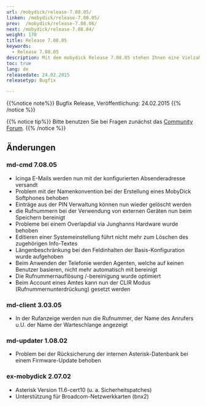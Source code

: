 ```yaml
---
url: /mobydick/release-7.08.05/
linken: /mobydick/release-7.08.05/
prev:  /mobydick/release-7.08.06/
next: /mobydick/release-7.08.04/
weight: 170
title: Release 7.08.05
keywords: 
  - Release 7.08.05
description: Mit dem mobydick Release 7.08.05 stehen Ihnen eine Vielzahl an neuen Funtionen zur Verfügung.
toc: true
lang: de
releasedate: 24.02.2015
releasetyp: Bugfix

---
```


{{%notice note%}}
Bugfix Release, Veröffentlichung: 24.02.2015 
{{% /notice %}}

{{% notice tip%}}
Bitte benutzen Sie bei Fragen zunächst das [Community Forum](http://community.pascom.net/forum.php "Zu unserem Forum").
{{% /notice %}}

## Änderungen

### md-cmd 7.08.05
* Icinga E-Mails werden nun mit der konfigurierten Absenderadresse versandt
* Problem mit der Namenkonvention bei der Erstellung eines MobyDick Softphones behoben
* Einträge aus der PIN Verwaltung können nun wieder gelöscht werden
* die Rufnummern bei der Verwendung von externen Geräten nun beim Speichern bereinigt
* Probleme bei einem Overlapdial via Junghanns Hardware wurde behoben
* Editieren einer Systemeinstellung führt nicht mehr zum Löschen des zugehörigen Info-Textes
* Längenbeschränkung bei den Feldinhalten der Basis-Konfiguration wurde aufgehoben
* Beim Anwenden der Telefonie werden Agenten, welche auf keinen Benutzer basieren, nicht mehr automatisch mit bereinigt
* Die Rufnummernauflösung /-bereinigung wurde optimiert
* Beim Account eines Amtes kann nun der CLIR Modus (Rufnummernunterdrückung) gesetzt werden

### md-client 3.03.05
* In der Rufanzeige werden nun die Rufnummer, der Name des Anrufers u.U. der Name der Warteschlange angezeigt

### md-updater 1.08.02
* Problem bei der Rücksicherung der internen Asterisk-Datenbank bei einem Firmware-Update behoben

### ex-mobydick 2.07.02
* Asterisk Version 11.6-cert10 (u. a. Sicherheitspatches)
* Unterstützung für Broadcom-Netzwerkkarten (bnx2)